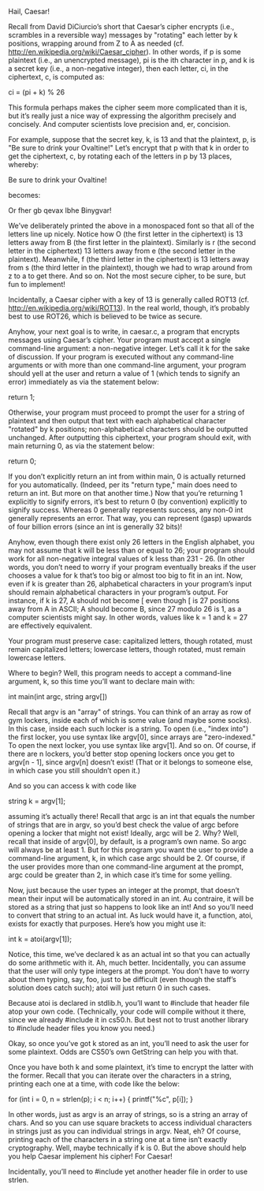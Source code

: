 Hail, Caesar!

Recall from David DiCiurcio’s short that Caesar’s cipher encrypts (i.e., scrambles in a reversible way) messages by "rotating" each letter by k positions, wrapping around from Z to A as needed (cf. http://en.wikipedia.org/wiki/Caesar_cipher). In other words, if p is some plaintext (i.e., an unencrypted message), pi is the ith character in p, and k is a secret key (i.e., a non-negative integer), then each letter, ci, in the ciphertext, c, is computed as:

ci = (pi + k) % 26

This formula perhaps makes the cipher seem more complicated than it is, but it’s really just a nice way of expressing the algorithm precisely and concisely. And computer scientists love precision and, er, concision.

For example, suppose that the secret key, k, is 13 and that the plaintext, p, is "Be sure to drink your Ovaltine!" Let’s encrypt that p with that k in order to get the ciphertext, c, by rotating each of the letters in p by 13 places, whereby:

Be sure to drink your Ovaltine!

becomes:

Or fher gb qevax lbhe Binygvar!

We’ve deliberately printed the above in a monospaced font so that all of the letters line up nicely. Notice how O (the first letter in the ciphertext) is 13 letters away from B (the first letter in the plaintext). Similarly is r (the second letter in the ciphertext) 13 letters away from e (the second letter in the plaintext). Meanwhile, f (the third letter in the ciphertext) is 13 letters away from s (the third letter in the plaintext), though we had to wrap around from z to a to get there. And so on. Not the most secure cipher, to be sure, but fun to implement!

Incidentally, a Caesar cipher with a key of 13 is generally called ROT13 (cf. http://en.wikipedia.org/wiki/ROT13). In the real world, though, it’s probably best to use ROT26, which is believed to be twice as secure.

Anyhow, your next goal is to write, in caesar.c, a program that encrypts messages using Caesar’s cipher. Your program must accept a single command-line argument: a non-negative integer. Let’s call it k for the sake of discussion. If your program is executed without any command-line arguments or with more than one command-line argument, your program should yell at the user and return a value of 1 (which tends to signify an error) immediately as via the statement below:

return 1;

Otherwise, your program must proceed to prompt the user for a string of plaintext and then output that text with each alphabetical character "rotated" by k positions; non-alphabetical characters should be outputted unchanged. After outputting this ciphertext, your program should exit, with main returning 0, as via the statement below:

return 0;

If you don’t explicitly return an int from within main, 0 is actually returned for you automatically. (Indeed, per its "return type," main does need to return an int. But more on that another time.) Now that you’re returning 1 explicitly to signify errors, it’s best to return 0 (by convention) explicitly to signify success. Whereas 0 generally represents success, any non-0 int generally represents an error. That way, you can represent (gasp) upwards of four billion errors (since an int is generally 32 bits)!

Anyhow, even though there exist only 26 letters in the English alphabet, you may not assume that k will be less than or equal to 26; your program should work for all non-negative integral values of k less than 231 - 26. (In other words, you don’t need to worry if your program eventually breaks if the user chooses a value for k that’s too big or almost too big to fit in an int. Now, even if k is greater than 26, alphabetical characters in your program’s input should remain alphabetical characters in your program’s output. For instance, if k is 27, A should not become [ even though [ is 27 positions away from A in ASCII; A should become B, since 27 modulo 26 is 1, as a computer scientists might say. In other words, values like k = 1 and k = 27 are effectively equivalent.

Your program must preserve case: capitalized letters, though rotated, must remain capitalized letters; lowercase letters, though rotated, must remain lowercase letters.

Where to begin? Well, this program needs to accept a command-line argument, k, so this time you’ll want to declare main with:

int main(int argc, string argv[])

Recall that argv is an "array" of strings. You can think of an array as row of gym lockers, inside each of which is some value (and maybe some socks). In this case, inside each such locker is a string. To open (i.e., "index into") the first locker, you use syntax like argv[0], since arrays are "zero-indexed." To open the next locker, you use syntax like argv[1]. And so on. Of course, if there are n lockers, you’d better stop opening lockers once you get to argv[n - 1], since argv[n] doesn’t exist! (That or it belongs to someone else, in which case you still shouldn’t open it.)

And so you can access k with code like

string k = argv[1];

assuming it’s actually there! Recall that argc is an int that equals the number of strings that are in argv, so you’d best check the value of argc before opening a locker that might not exist! Ideally, argc will be 2. Why? Well, recall that inside of argv[0], by default, is a program’s own name. So argc will always be at least 1. But for this program you want the user to provide a command-line argument, k, in which case argc should be 2. Of course, if the user provides more than one command-line argument at the prompt, argc could be greater than 2, in which case it’s time for some yelling.

Now, just because the user types an integer at the prompt, that doesn’t mean their input will be automatically stored in an int. Au contraire, it will be stored as a string that just so happens to look like an int! And so you’ll need to convert that string to an actual int. As luck would have it, a function, atoi, exists for exactly that purposes. Here’s how you might use it:

int k = atoi(argv[1]);

Notice, this time, we’ve declared k as an actual int so that you can actually do some arithmetic with it. Ah, much better. Incidentally, you can assume that the user will only type integers at the prompt. You don’t have to worry about them typing, say, foo, just to be difficult (even though the staff’s solution does catch such); atoi will just return 0 in such cases.

Because atoi is declared in stdlib.h, you’ll want to #include that header file atop your own code. (Technically, your code will compile without it there, since we already #include it in cs50.h. But best not to trust another library to #include header files you know you need.)

Okay, so once you’ve got k stored as an int, you’ll need to ask the user for some plaintext. Odds are CS50’s own GetString can help you with that.

Once you have both k and some plaintext, it’s time to encrypt the latter with the former. Recall that you can iterate over the characters in a string, printing each one at a time, with code like the below:

for (int i = 0, n = strlen(p); i < n; i++)
{
    printf("%c", p[i]);
}

In other words, just as argv is an array of strings, so is a string an array of chars. And so you can use square brackets to access individual characters in strings just as you can individual strings in argv. Neat, eh? Of course, printing each of the characters in a string one at a time isn’t exactly cryptography. Well, maybe technically if k is 0. But the above should help you help Caesar implement his cipher! For Caesar!

Incidentally, you’ll need to #include yet another header file in order to use strlen.
